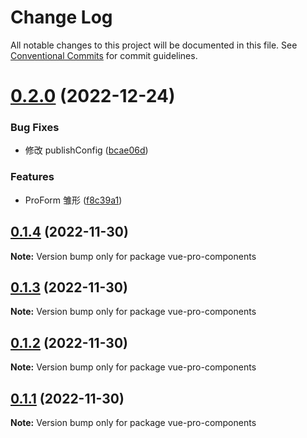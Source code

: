 # Change Log

All notable changes to this project will be documented in this file.
See [Conventional Commits](https://conventionalcommits.org) for commit guidelines.

# [0.2.0](https://github.com/cumt-robin/vue-pro-components/compare/vue-pro-components@0.1.4...vue-pro-components@0.2.0) (2022-12-24)

### Bug Fixes

-   修改 publishConfig ([bcae06d](https://github.com/cumt-robin/vue-pro-components/commit/bcae06d05fc8c8f80426f232f4d70e99baef76fc))

### Features

-   ProForm 雏形 ([f8c39a1](https://github.com/cumt-robin/vue-pro-components/commit/f8c39a1c3e2d26036cd3a31d7fd8b3802d7b50da))

## [0.1.4](https://github.com/cumt-robin/vue-pro-components/compare/vue-pro-components@0.1.3...vue-pro-components@0.1.4) (2022-11-30)

**Note:** Version bump only for package vue-pro-components

## [0.1.3](https://github.com/cumt-robin/vue-pro-components/compare/vue-pro-components@0.1.2...vue-pro-components@0.1.3) (2022-11-30)

**Note:** Version bump only for package vue-pro-components

## [0.1.2](https://github.com/cumt-robin/vue-pro-components/compare/vue-pro-components@0.1.1...vue-pro-components@0.1.2) (2022-11-30)

**Note:** Version bump only for package vue-pro-components

## [0.1.1](https://github.com/cumt-robin/vue-pro-components/compare/vue-pro-components@0.1.0...vue-pro-components@0.1.1) (2022-11-30)

**Note:** Version bump only for package vue-pro-components
